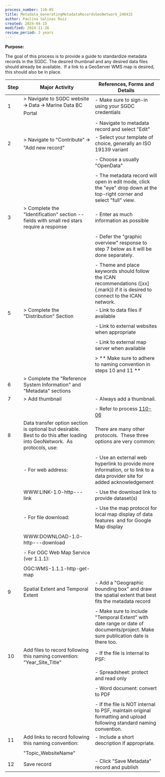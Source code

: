 ```yaml
---
process_number: 110-05
title: Metadata_GeneratingMetadataRecordsGeoNetwork_240415
author: Paulina Salinas Ruiz
created: 2024-04-15
modified: 2024-11-26
review_period: 3 years
---
```


**Purpose:**



The goal of this process is to provide a guide to standardize metadata records in the SGDC. The desired thumbnail and any desired data files should already be available.  If a link to a GeoServer WMS map is desired, this should also be in place. 



| **Step** | **Major Activity** | **References, Forms and Details** |
| -------- | ------------------ | --------------------------------- |
| 1 | > Navigate to SGDC website 🡪 Data 🡪 Marine Data BC Portal | - Make sure to sign-in using your SGDC credentials |
|  |  |  |
|  |  | - Navigate to metadata record and select "Edit" |
| 2 | > Navigate to "Contribute" 🡪 "Add new record" | - Select your template of choice, generally an ISO 19139 variant |
|  |  |  |
|  |  | - Choose a usually "OpenData" |
|  |  |  |
|  |  | - The metadata record will open in edit mode, click the "eye" drop down at the top-right corner and select "full" view. |
| 3 | > Complete the "Identification" section -- fields with small red stars require a response | - Enter as much information as possible |
|  |  |  |
|  |  | - Defer the "graphic overview" response to step 7 below as it will be done separately. |
|  |  |  |
|  |  | - Theme and place keywords should follow the ICAN recommendations ([xx]{.mark}) if it is desired to connect to the ICAN network. |
| 5 | > Complete the "Distribution" Section | - Link to data files if available |
|  |  |  |
|  |  | - Link to external websites when appropriate |
|  |  |  |
|  |  | - Link to external map server when available |
|  |  |  |
|  |  | > \*\* Make sure to adhere to naming convention in steps 10 and 11 \*\* |
| 6 | > Complete the "Reference System Information" and "Metadata" sections |  |
| 7 | > Add thumbnail | - Always add a thumbnail. |
|  |  |  |
|  |  | - Refer to process [110-06](https://pacificsalmonfoundation-my.sharepoint.com/:w:/g/personal/psalinasruiz_psf_ca/EQdIk9uxw4dLhZiYUZNMFgkBGcktBKNOGNw0tCPr_BFmhg?e=6hiQao) |
| 8 | Data transfer option section is optional but desirable.  Best to do this after loading into GeoNetwork.  As protocols, use: | There are many other protocols.  These three options are very common: |
|  |  |  |
|  | - For web address: | - Use an external web hyperlink to provide more information, or to link to a data provider site for added acknowledgement |
|  |  |  |
|  | WWW:LINK-1.0-http---link | - Use the download link to provide dataset(s) |
|  |  |  |
|  | - For file download: | - Use the map protocol for local map display of data features  and for Google Map display |
|  |  |  |
|  | WWW:DOWNLOAD-1.0-http---download |  |
|  |  |  |
|  | - For OGC Web Map Service (ver 1.1.1): |  |
|  |  |  |
|  | OGC:WMS-1.1.1-http-get-map |  |
| 9 | Spatial Extent and Temporal Extent | - Add a "Geographic bounding box" and draw the spatial extent that best fits the metadata record |
|  |  |  |
|  |  | - Make sure to include "Temporal Extent" with date range or date of documents/project. Make sure publication date is there too. |
| 10 | Add files to record following this naming convention: "Year_Site_Title" | - If the file is internal to PSF: |
|  |  |  |
|  |  | - Spreadsheet: protect and read only |
|  |  |  |
|  |  | - Word document: convert to PDF |
|  |  |  |
|  |  | - If the file is NOT internal to PSF, maintain original formatting and upload following standard naming convention. |
| 11 | Add links to record following this naming convention: | - Include a short description if appropriate. |
|  |  |  |
|  | "Topic_WebsiteName" |  |
| 12 | Save record | - Click "Save Metadata" record and publish |

